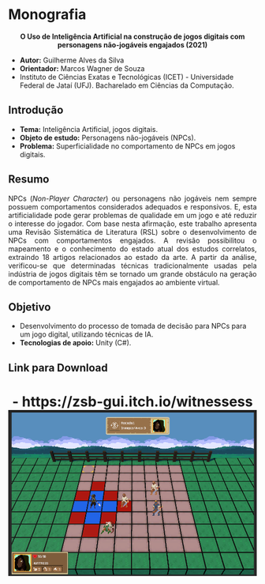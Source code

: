# Monografia

<p align="center"><b>O Uso de Inteligência Artificial na construção de jogos digitais com personagens não-jogáveis engajados (2021)</b></p>

- <b>Autor:</b> Guilherme Alves da Silva
- <b>Orientador:</b> Marcos Wagner de Souza
- Instituto de Ciências Exatas e Tecnológicas (ICET) - Universidade Federal de Jataí (UFJ). Bacharelado em Ciências da Computação.

## Introdução
- <b>Tema:</b> Inteligência Artificial, jogos digitais.
- <b>Objeto de estudo:</b> Personagens não-jogáveis (NPCs).
- <b>Problema:</b> Superficialidade no comportamento de NPCs em jogos digitais.

## Resumo
<p align="justify">NPCs (<i>Non-Player Character</i>) ou personagens não jogáveis nem sempre possuem comportamentos considerados adequados e responsivos. E, esta artificialidade pode gerar problemas de qualidade em um jogo e até reduzir o interesse do jogador. Com base nesta afirmação, este trabalho apresenta uma Revisão Sistemática de Literatura (RSL) sobre o desenvolvimento de NPCs com comportamentos engajados. A revisão possibilitou o mapeamento e o conhecimento do estado atual dos estudos correlatos, extraindo 18 artigos relacionados ao estado da arte. A partir da análise, verificou-se que determinadas técnicas tradicionalmente usadas pela indústria de jogos digitais têm se tornado um grande obstáculo na geração de comportamento de NPCs mais engajados ao ambiente virtual.</p>

## Objetivo
- Desenvolvimento do processo de tomada de decisão para NPCs para um jogo digital, utilizando técnicas de IA.
- <b>Tecnologias de apoio:</b> Unity (C#). 

## Link para Download

<h1 align="center">
  - https://zsb-gui.itch.io/witnessess 
  <img alt="WitnessesS" title="Witnessess-game" src="./ingameW.png" width="600"/>
</h1>


